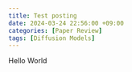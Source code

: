 ```yaml
---
title: Test posting
date: 2024-03-24 22:56:00 +09:00
categories: [Paper Review]
tags: [Diffusion Models]
---
```


Hello World